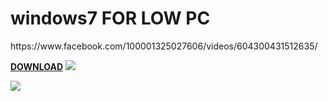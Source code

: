 # windows7 FOR LOW PC
<P>https://www.facebook.com/100001325027606/videos/604300431512635/

<strong>[DOWNLOAD](https://mega.nz/folder/fOxHCBCT#GkJMkKJqygO49l3TsBmewg
)</strong>
<IMG href="https://mega.nz/folder/fOxHCBCT#GkJMkKJqygO49l3TsBmewg" src="https://i.imgur.com/uMO5en4.png" >
   <p><a href="https://mega.nz/folder/fOxHCBCT#GkJMkKJqygO49l3TsBmewg"><img src="https://i.imgur.com/uMO5en4.png"</a></p>
